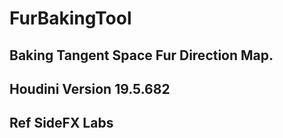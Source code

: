 # FurBakingTool

## Baking Tangent Space Fur Direction Map.

## Houdini Version 19.5.682

## Ref SideFX Labs

